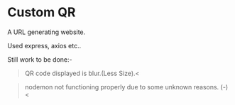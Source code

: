 # Custom QR
A URL generating website.

Used express, axios etc..

Still work to be done:- 

 > QR code displayed is blur.(Less Size).<

 > nodemon not functioning properly due to some unknown reasons. (*-*) <
